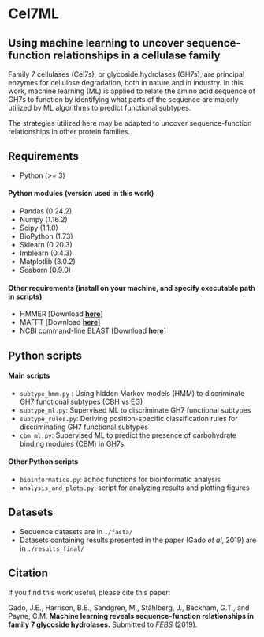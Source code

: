# Cel7ML
## Using machine learning to uncover sequence-function relationships in a cellulase family


Family 7 cellulases (Cel7s), or glycoside hydrolases (GH7s),  are principal enzymes for cellulose degradation, both in nature and in industry. In this work, machine learning (ML) is applied to relate the amino acid sequence of GH7s to function by identifying what parts of the sequence are majorly utilized by ML algorithms to predict functional subtypes.

The strategies utilized here may be adapted to uncover sequence-function relationships in other protein families.


## Requirements
- Python (>= 3)

#### Python modules (version used in this work)
- Pandas (0.24.2)
- Numpy (1.16.2)
- Scipy (1.1.0)
- BioPython (1.73)
- Sklearn (0.20.3)
- Imblearn (0.4.3)
- Matplotlib (3.0.2)
- Seaborn (0.9.0)

#### Other requirements (install on your machine, and specify executable path in scripts)
- HMMER [Download __[here](http://hmmer.org/download.html)__]
- MAFFT [Download __[here](https://mafft.cbrc.jp/alignment/software/)__]
- NCBI command-line BLAST  [Download __[here](https://blast.ncbi.nlm.nih.gov/Blast.cgi?PAGE_TYPE=BlastDocs&DOC_TYPE=Download)__]


## Python scripts
#### Main scripts
- `subtype_hmm.py` : Using hidden Markov models (HMM) to discriminate GH7 functional subtypes (CBH vs EG)
- ``subtype_ml.py``: Supervised ML to discriminate GH7 functional subtypes
- ``subtype_rules.py``: Deriving position-specific classification rules for discriminating GH7 functional subtypes
- ``cbm_ml.py``: Supervised ML to predict the presence of carbohydrate binding modules (CBM) in GH7s.

#### Other Python scripts
- `bioinformatics.py`: adhoc functions for bioinformatic analysis
- `analysis_and_plots.py`: script for analyzing results and plotting figures

## Datasets
- Sequence datasets are in `./fasta/`
- Datasets containing results presented in the paper (Gado *et al*, 2019) are in `./results_final/`

## Citation
If you find this work useful, please cite this paper:

Gado, J.E., Harrison, B.E., Sandgren, M., Ståhlberg, J., Beckham, G.T., and Payne, C.M. **Machine learning reveals sequence-function relationships in family 7 glycoside hydrolases.** Submitted to *FEBS* (2019).
